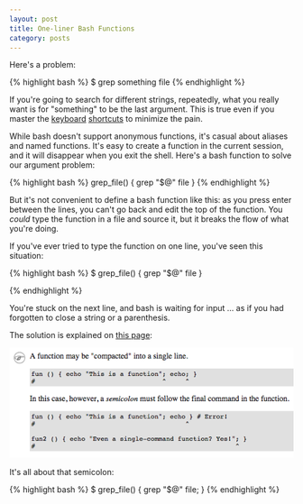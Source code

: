 ```yaml
---
layout: post
title: One-liner Bash Functions
category: posts
---
```


Here's a problem:

{% highlight bash %}
$ grep something file
{% endhighlight %}

If you're going to search for different strings, repeatedly, what you really
want is for "something" to be the last argument. This is true even if you
master the
[keyboard](http://www.howtogeek.com/howto/ubuntu/keyboard-shortcuts-for-bash-command-shell-for-ubuntu-debian-suse-redhat-linux-etc/)
[shortcuts](http://www.bigsmoke.us/readline/shortcuts) to minimize the pain.

While bash doesn't support anonymous functions, it's casual about aliases and
named functions. It's easy to create a function in the current session, and it
will disappear when you exit the shell. Here's a bash function to solve our
argument problem:

{% highlight bash %}
grep_file() {
  grep "$@" file
}
{% endhighlight %}

But it's not convenient to define a bash function like this: as you press enter
between the lines, you can't go back and edit the top of the function.
You _could_ type the function in a file and source it, but it breaks
the flow of what you're doing.

If you've ever tried to type the function on one line, you've seen this situation:

{% highlight bash %}
$ grep_file() { grep "$@" file }
>
{% endhighlight %}

You're stuck on the next line, and bash is waiting for input ... as if you had
forgotten to close a string or a parenthesis.

The solution is explained on [this page](http://tldp.org/LDP/abs/html/functions.html):

[![one line bash function](/assets/one-liner-bash-functions/semicolon.png)](http://tldp.org/LDP/abs/html/functions.html)

It's all about that semicolon:

{% highlight bash %}
$ grep_file() { grep "$@" file; }
{% endhighlight %}

